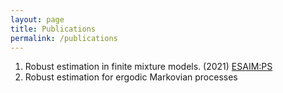 ```yaml
---
layout: page
title: Publications
permalink: /publications
---
```

 <ol>
  <li>Robust estimation in finite mixture models. (2021) <a href="(https://www.esaim-ps.org/articles/ps/abs/2023/01/ps220003/ps220003.html)">ESAIM:PS </a></li>
  <li>Robust estimation for ergodic Markovian processes <a href="https://arxiv.org/abs/2307.03666>arXiv
                                                                   </a></li>
</ol> 

